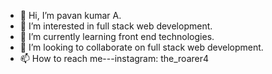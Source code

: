 - 👋 Hi, I’m pavan kumar A.
- 👀 I’m interested in full stack web development.
- 🌱 I’m currently learning front end technologies.
- 💞️ I’m looking to collaborate on full stack web development.
- 📫 How to reach me---instagram: the_roarer4

